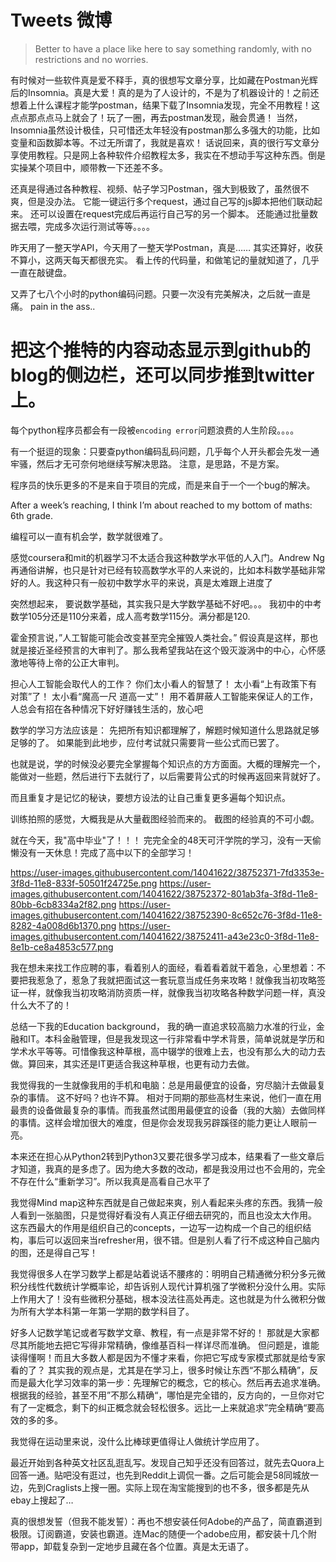 # Tweets 微博
> Better to have a place like here to say something randomly, with no restrictions and no worries.


有时候对一些软件真是爱不释手，真的很想写文章分享，比如藏在Postman光辉后的Insomnia。真是大爱！真的是为了人设计的，不是为了机器设计的！之前还想着上什么课程才能学postman，结果下载了Insomnia发现，完全不用教程！这点点那点点马上就会了！玩了一圈，再去postman发现，融会贯通！
当然，Insomnia虽然设计极佳，只可惜还太年轻没有postman那么多强大的功能，比如变量和函数脚本等。不过无所谓了，我就是喜欢！
话说回来，真的很行写文章分享使用教程。只是网上各种软件介绍教程太多，我实在不想动手写这种东西。倒是实操某个项目中，顺带教一下还差不多。


还真是得通过各种教程、视频、帖子学习Postman，强大到极致了，虽然很不爽，但是没办法。
它能一键运行多个request，通过自己写的js脚本把他们联动起来。
还可以设置在request完成后再运行自己写的另一个脚本。
还能通过批量数据去喂，完成多次运行测试等等。。。。


昨天用了一整天学API，今天用了一整天学Postman，真是……
其实还算好，收获不算小，这两天每天都很充实。
看上传的代码量，和做笔记的量就知道了，几乎一直在敲键盘。


又弄了七八个小时的python编码问题。只要一次没有完美解决，之后就一直是痛。
pain in the ass..


# 把这个推特的内容动态显示到github的blog的侧边栏，还可以同步推到twitter上。


每个python程序员都会有一段被`encoding error`问题浪费的人生阶段。。。。


有一个挺逗的现象：只要查python编码乱码问题，几乎每个人开头都会先发一通牢骚，然后才无可奈何地继续写解决思路。
注意，是思路，不是方案。


程序员的快乐更多的不是来自于项目的完成，而是来自于一个一个bug的解决。


After a week’s reaching, I think I’m about reached to my bottom of maths: 6th grade. 


编程可以一直有机会学，数学就很难了。


感觉coursera和mit的机器学习不太适合我这种数学水平低的人入门。Andrew Ng再通俗讲解，也只是针对已经有较高数学水平的人来说的，比如本科数学基础非常好的人。我这种只有一般初中数学水平的来说，真是太难跟上进度了


突然想起来， 要说数学基础，其实我只是大学数学基础不好吧。。。
我初中的中考数学105分还是110分来着，成人高考数学115分。满分都是120.


霍金预言说，”人工智能可能会改变甚至完全摧毁人类社会。”
假设真是这样，那也就是接近圣经预言的大审判了。那么我希望我站在这个毁灭漩涡中的中心，心怀感激地等待上帝的公正大审判。


担心人工智能会取代人的工作？
你们太小看人的智慧了！
太小看“上有政策下有对策”了！
太小看“魔高一尺 道高一丈”！
用不着屏蔽人工智能来保证人的工作，人总会有招在各种情况下好好赚钱生活的，放心吧


数学的学习方法应该是：
先把所有知识都理解了，解题时候知道什么思路就足够足够的了。
如果能到此地步，应付考试就只需要背一些公式而已罢了。

也就是说，学的时候没必要完全掌握每个知识点的方方面面。大概的理解完一个，能做对一些题，然后进行下去就行了，以后需要背公式的时候再返回来背就好了。

而且重复才是记忆的秘诀，要想方设法的让自己重复更多遍每个知识点。


训练拍照的感觉，大概我是从大量截图经验而来的。
截图的经验真的不可小觑。


就在今天，我"高中毕业"了！！！
完完全全的48天可汗学院的学习，没有一天偷懒没有一天休息！完成了高中以下的全部学习！

https://user-images.githubusercontent.com/14041622/38752371-7fd3353e-3f8d-11e8-833f-50501f24725e.png
https://user-images.githubusercontent.com/14041622/38752372-801ab3fa-3f8d-11e8-80bb-6cb8334a2f82.png
https://user-images.githubusercontent.com/14041622/38752390-8c652c76-3f8d-11e8-8282-4a008d6b1370.png
https://user-images.githubusercontent.com/14041622/38752411-a43e23c0-3f8d-11e8-8e1b-ce8a4853c577.png



我在想未来找工作应聘的事，看着别人的面经，看着看着就干着急，心里想着：不要把我惹急了，惹急了我就把面试这一套玩意当成任务来攻略！就像我当初攻略签证一样，就像我当初攻略消防资质一样，就像我当初攻略各种数学问题一样，真没什么大不了的！



总结一下我的Education background， 我的确一直追求较高脑力水准的行业，金融和IT。本科金融管理，但是我发现这一行非常看中学术背景，简单说就是学历和学术水平等等。可惜像我这种草根，高中辍学的很难上去，也没有那么大的动力去做。算回来，其实还是IT更适合我这种草根，也更有动力去做。


我觉得我的一生就像我用的手机和电脑：总是用最便宜的设备，穷尽脑汁去做最复杂的事情。
这不好吗？也许不算。
相对于同期的那些高材生来说，他们一直在用最贵的设备做最复杂的事情。而我虽然试图用最便宜的设备（我的大脑）去做同样的事情。这样会增加很大的难度，但是你会发现我另辟蹊径的能力更让人眼前一亮。


本来还在担心从Python2转到Python3又要花很多学习成本，结果看了一些文章后才知道，我真的是多虑了。因为绝大多数的改动，都是我没用过也不会用的，完全不存在什么“重新学习”。所以我真是高看自己水平了


我觉得Mind map这种东西就是自己做起来爽，别人看起来头疼的东西。我猜一般人看到一张脑图，只是觉得好看没有人真正仔细去研究的，而且也没太大作用。
这东西最大的作用是组织自己的concepts，一边写一边构成一个自己的组织结构，事后可以返回来当refresher用，很不错。但是别人看了行不成这种自己脑内的图，还是得自己写！


我觉得很多人在学习数学上都是站着说话不腰疼的：明明自己精通微分积分多元微积分线性代数统计学概率论，却告诉别人现代计算机强了学微积分没什么用。实际上作用大了！没有些微积分基础，根本没法往高处再走。这也就是为什么微积分做为所有大学本科第一年第一学期的数学科目了。


好多人记数学笔记或者写数学文章、教程，有一点是非常不好的！
那就是大家都尽其所能地去把它写得非常精确，像维基百科一样详尽而准确。
但问题是，谁能读得懂啊！而且大多数人都是因为不懂才来看，你把它写成专家模式那就是给专家看的了？
其实我的观点是，尤其是在学习上，很多时候让东西“不那么精确”，反而是最大化学习效率的第一步：先理解它的概念，它的核心。然后再去追求准确。
根据我的经验，甚至不用”不那么精确“，哪怕是完全错的，反方向的，一旦你对它有了一定概念，剩下的纠正概念就会轻松很多。远比一上来就追求”完全精确“要高效的多的多。


我觉得在运动里来说，没什么比棒球更值得让人做统计学应用了。


最近开始到各种英文社区乱逛乱写。发现自己知乎还没有回答过，就先去Quora上回答一通。贴吧没有逛过，也先到Reddit上调侃一番。之后可能会是58同城放一边，先到Craglists上搜一圈。实际上现在淘宝能搜到的也不多，很多都是先从ebay上搜起了…


真的很想发誓（但我不能发誓）：再也不想安装任何Adobe的产品了，简直霸道到极限。订阅霸道，安装也霸道。连Mac的随便一个adobe应用，都安装十几个附带app，卸载复杂到一定地步且藏在各个位置。真是太无语了。